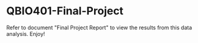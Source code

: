 # QBIO401-Final-Project

Refer to document "Final Project Report" to view the results from this data analysis. Enjoy!
